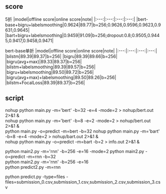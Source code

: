 
## score
5折
|model|offline score|online score|note|
|:---:|:---:|:---:|:---:|
|bert-base+bigru+labelsmoothing|0.9624|89.77|b=256;0.9626,0.9596,0.9623,0.9631,0.9645|
|bart+bigru+labelsmoothing|0.9459|91.09|b=256;dropout:0.8;0.9505,0.9445,0.9417,0.9458,0.9471|

bert-base单折
|model|offline score|online score|note|
|:---:|:---:|:---:|:---:|
|bilstm|89.39|89.37|b=256|
|bigru|89.39|89.66|b=256|
|bigru(avg+max)|89.33|89.37|b=256|
|bilstm+labelsmoothing|89.39|89.57|b=256|
|bigru+labelsmoothing|89.50|89.72|b=256|
|bigru(avg+max)+labelsmoothing|89.50|89.26|b=256|
|bilstm+FocalLoss|89.39|89.37|b=256|

## script
nohup python main.py -m='bert' -b=32 -e=4 -mode=2 > nohup/bert.out 2>&1 &  
nohup python main.py -m='bert' -b=8 -e=2 -mode=2 > nohup/bert.out 2>&1 &  
python main.py -o=predict -m=bert -b=32
nohup python main.py -m='bart' -b=8 -e=4 -mode=2 > nohup/bart.out 2>&1 &  
nohup python main.py -o=predict -m=bart -b=2 > info.out 2>&1 &  

python main2.py -m='rnn' -b=256 -e=16 -mode=2
python main2.py -o=predict -m=rnn -b=32  
python main2.py -m='rnn' -b=256 -e=16  
python predict2.py -m=rnn  

python predict.py -type=files -files=submission_0.csv,submission_1.csv,submission_2.csv,submission_3.csv